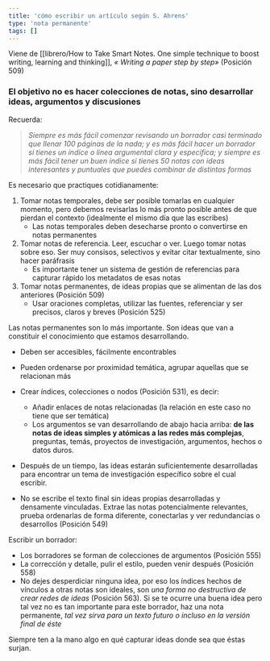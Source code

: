 ```yaml
---
title: 'cómo escribir un artículo según S. Ahrens'
type: 'nota permanente'
tags: []
---
```


Viene de [[librero/How to Take Smart Notes. One simple technique to boost writing, learning and thinking]], *« Writing a paper step by step»* (Posición 509)

### El objetivo no es hacer colecciones de notas, sino desarrollar ideas, argumentos y discusiones

Recuerda:

> *Siempre es más fácil comenzar revisando un borrador casi terminado que llenar 100 páginas de la nada; y es más fácil hacer un borrador si tienes un índice o línea argumental clara y específica; y siempre es más fácil tener un buen índice si tienes 50 notas con ideas interesantes y puntuales que puedes combinar de distintas formas*

Es necesario que practiques cotidianamente:

1. Tomar notas temporales, debe ser posible tomarlas en cualquier momento, pero debemos revisarlas lo más pronto posible antes de que pierdan el contexto (idealmente el mismo día que las escribes)
    - Las notas temporales deben desecharse pronto o convertirse en notas permanentes
2. Tomar notas de referencia. Leer, escuchar o ver. Luego tomar notas sobre eso. Ser muy consisos, selectivos y evitar citar textualmente, sino hacer paráfrasis
    - Es importante tener un sistema de gestión de referencias para capturar rápido los metadatos de esas notas
3. Tomar notas permanentes, de ideas propias que se alimentan de las dos anteriores (Posición 509)
    - Usar oraciones completas, utilizar las fuentes, referenciar y ser precisos, claros y breves (Posición 525)

Las notas permanentes son lo más importante. Son ideas que van a constituir el conocimiento que estamos desarrollando.

- Deben ser accesibles, fácilmente encontrables
- Pueden ordenarse por proximidad temática, agrupar aquellas que se relacionan más
- Crear índices, colecciones o nodos (Posición 531), es decir:
    - Añadir enlaces de notas relacionadas (la relación en este caso no tiene que ser temática)
    - Los argumentos se van desarrollando de abajo hacia arriba: **de las notas de ideas simples y atómicas a las redes más complejas**, preguntas, temás, proyectos de investigación, argumentos, hechos o datos duros.

- Después de un tiempo, las ideas estarán suficientemente desarrolladas para encontrar un tema de investigación específico sobre el cual escribir.
- No se escribe el texto final sin ideas propias desarrolladas y densamente vinculadas.  Extrae las notas potencialmente relevantes, prueba ordenarlas de forma diferente, conectarlas y ver redundancias o desarrollos (Posición 549)

Escribir un borrador:

- Los borradores se forman de colecciones de argumentos (Posición 555)
- La corrección y detalle, pulir el estilo, pueden venir después (Posición 558)
- No dejes desperdiciar ninguna idea, por eso los índices hechos de vínculos a otras notas son ideales, son *una forma no destructiva de crear redes de ideas* (Posición 563). Si se te ocurre una buena idea pero tal vez no es tan importante para este borrador, haz una nota permanente, *tal vez sirva para un texto futuro o incluso en la versión final de éste*

Siempre ten a la mano algo en qué capturar ideas donde sea que éstas surjan.

